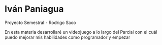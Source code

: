 # Iván Paniagua

Proyecto Semestral - Rodrigo Saco

En esta materia desarrollaré un videojuego a lo largo del Parcial con el cuál puedo mejorar mis habilidades como programador y empezar 